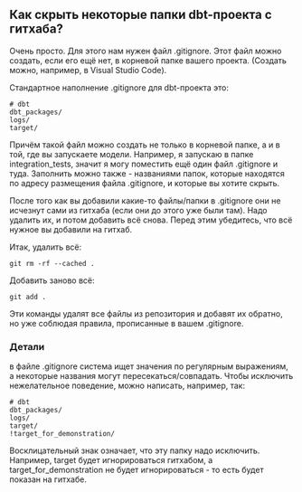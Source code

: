 ## Как скрыть некоторые папки dbt-проекта с гитхаба?

Очень просто. Для этого нам нужен файл .gitignore. Этот файл можно создать, если его ещё нет, в корневой папке вашего проекта. (Создать можно, например, в Visual Studio Code).

Стандартное наполнение .gitignore для dbt-проекта это:

    # dbt
    dbt_packages/
    logs/
    target/

Причём такой файл можно создать не только в корневой папке, а и в той, где вы запускаете модели. Например, я запускаю в папке integration_tests, значит я могу поместить ещё один файл .gitignore и туда. Заполнить можно также - названиями папок, которые находятся по адресу размещения файла .gitignore, и которые вы хотите скрыть.

После того как вы добавили какие-то файлы/папки в .gitignore они не исчезнут сами из гитхаба (если они до этого уже были там). Надо удалить их, и потом добавить всё снова. Перед этим убедитесь, что всё нужное вы добавили на гитхаб.

Итак, удалить всё:

    git rm -rf --cached .

Добавить заново всё:

    git add .

Эти команды удалят все файлы из репозитория и добавят их обратно, но уже соблюдая правила, прописанные в вашем .gitignore.

### Детали

в файле .gitignore система ищет значения по регулярным выражениям, а некоторые названия могут пересекаться/совпадать. Чтобы исключить нежелательное поведение, можно написать, например, так:

    # dbt
    dbt_packages/
    logs/
    target/
    !target_for_demonstration/

Восклицательный знак означает, что эту папку надо исключить. Например, target будет игнорироваться гитхабом, а target_for_demonstration не будет игнорироваться - то есть будет показан на гитхабе.
